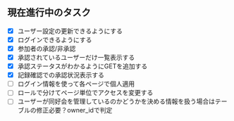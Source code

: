 ## 現在進行中のタスク

- [x] ユーザー設定の更新できるようにする
- [X] ログインできるようにする
- [x] 参加者の承認/非承認
- [x] 承認されているユーザーだけ一覧表示する
- [x] 承認ステータスがわかるようにGETを追加する
- [X] 記録確認での承認状況表示する
- [ ] ログイン情報を使って各ページで個人適用
- [ ] ロールで分けてページ単位でアクセスを変更する
- [ ] ユーザーが同好会を管理しているのかどうかを決める情報を扱う場合はテーブルの修正必要？owner_idで判定